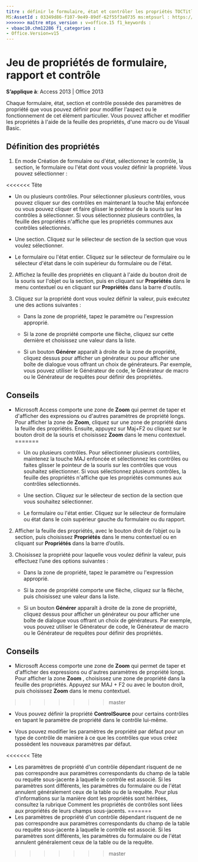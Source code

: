 ```yaml
---
titre : définir le formulaire, état et contrôler les propriétés TOCTitle : définir le formulaire, état et propriétés du contrôle <<<<<<< ms:assetid tête : 03349d86-f107-9e49-89df-62f55f3a0735 ms:mtpsurl : https://msdn.microsoft.com/library/Ff844789(v=office.15) ms:contentKeyID : ms.date 48542977 : 09/18 / 2015 === description : chaque formulaire, état, section et contrôle possèdent des paramètres de propriété que vous pouvez définir pour modifier l’apparence ou le comportement d’un élément particulier dans Access 2013.
MS:AssetId : 03349d86-f107-9e49-89df-62f55f3a0735 ms:mtpsurl : https://msdn.microsoft.com/library/Ff844789(v=office.15) ms:contentKeyID : ms.date 48542977 : 10/16/2018
>>>>>>> maître mtps_version : v=office.15 f1_keywords :
- vbaac10.chm12286 f1_categories :
- Office.Version=v15
---
```


# <a name="set-form-report-and-control-properties"></a>Jeu de propriétés de formulaire, rapport et contrôle

**S’applique à**: Access 2013 | Office 2013

Chaque formulaire, état, section et contrôle possède des paramètres de propriété que vous pouvez définir pour modifier l'aspect ou le fonctionnement de cet élément particulier. Vous pouvez afficher et modifier les propriétés à l'aide de la feuille des propriétés, d'une macro ou de Visual Basic.

## <a name="set-properties"></a>Définition des propriétés

1. En mode Création de formulaire ou d'état, sélectionnez le contrôle, la section, le formulaire ou l'état dont vous voulez définir la propriété. Vous pouvez sélectionner :
    
<<<<<<< Tête
   - Un ou plusieurs contrôles. Pour sélectionner plusieurs contrôles, vous pouvez cliquer sur des contrôles en maintenant la touche Maj enfoncée ou vous pouvez cliquer et faire glisser le pointeur de la souris sur les contrôles à sélectionner. Si vous sélectionnez plusieurs contrôles, la feuille des propriétés n'affiche que les propriétés communes aux contrôles sélectionnés.
    
   - Une section. Cliquez sur le sélecteur de section de la section que vous voulez sélectionner.
    
   - Le formulaire ou l'état entier. Cliquez sur le sélecteur de formulaire ou le sélecteur d'état dans le coin supérieur du formulaire ou de l'état.

2. Affichez la feuille des propriétés en cliquant à l'aide du bouton droit de la souris sur l'objet ou la section, puis en cliquant sur **Propriétés** dans le menu contextuel ou en cliquant sur **Propriétés** dans la barre d'outils.

3. Cliquez sur la propriété dont vous voulez définir la valeur, puis exécutez une des actions suivantes :
    
   - Dans la zone de propriété, tapez le paramètre ou l'expression approprié.
    
   - Si la zone de propriété comporte une flèche, cliquez sur cette dernière et choisissez une valeur dans la liste.
    
   - Si un bouton **Générer** apparaît à droite de la zone de propriété, cliquez dessus pour afficher un générateur ou pour afficher une boîte de dialogue vous offrant un choix de générateurs. Par exemple, vous pouvez utiliser le Générateur de code, le Générateur de macro ou le Générateur de requêtes pour définir des propriétés.

## <a name="tips"></a>Conseils

- Microsoft Access comporte une zone de **Zoom** qui permet de taper et d'afficher des expressions ou d'autres paramètres de propriété longs. Pour afficher la zone de **Zoom**, cliquez sur une zone de propriété dans la feuille des propriétés. Ensuite, appuyez sur Maj+F2 ou cliquez sur le bouton droit de la souris et choisissez **Zoom** dans le menu contextuel.
=======
   - Un ou plusieurs contrôles. Pour sélectionner plusieurs contrôles, maintenez la touche MAJ enfoncée et sélectionnez les contrôles ou faites glisser le pointeur de la souris sur les contrôles que vous souhaitez sélectionner. Si vous sélectionnez plusieurs contrôles, la feuille des propriétés n'affiche que les propriétés communes aux contrôles sélectionnés.
    
   - Une section. Cliquez sur le sélecteur de section de la section que vous souhaitez sélectionner.
    
   - Le formulaire ou l'état entier. Cliquez sur le sélecteur de formulaire ou état dans le coin supérieur gauche du formulaire ou du rapport.

2. Afficher la feuille des propriétés, avec le bouton droit de l’objet ou la section, puis choisissez **Propriétés** dans le menu contextuel ou en cliquant sur **Propriétés** dans la barre d’outils.

3. Choisissez la propriété pour laquelle vous voulez définir la valeur, puis effectuez l’une des options suivantes :
    
   - Dans la zone de propriété, tapez le paramètre ou l'expression approprié.
    
   - Si la zone de propriété comporte une flèche, cliquez sur la flèche, puis choisissez une valeur dans la liste.
    
   - Si un bouton **Générer** apparaît à droite de la zone de propriété, cliquez dessus pour afficher un générateur ou pour afficher une boîte de dialogue vous offrant un choix de générateurs. Par exemple, vous pouvez utiliser le Générateur de code, le Générateur de macro ou le Générateur de requêtes pour définir des propriétés.

## <a name="tips"></a>Conseils

- Microsoft Access comporte une zone de **Zoom** qui permet de taper et d'afficher des expressions ou d'autres paramètres de propriété longs. Pour afficher la zone **Zoom** , choisissez une zone de propriété dans la feuille des propriétés. Appuyez sur MAJ + F2 ou avec le bouton droit, puis choisissez **Zoom** dans le menu contextuel.
>>>>>>> master

- Vous pouvez définir la propriété **ControlSource** pour certains contrôles en tapant le paramètre de propriété dans le contrôle lui-même.

- Vous pouvez modifier les paramètres de propriété par défaut pour un type de contrôle de manière à ce que les contrôles que vous créez possèdent les nouveaux paramètres par défaut.

<<<<<<< Tête
- Les paramètres de propriété d'un contrôle dépendant risquent de ne pas correspondre aux paramètres correspondants du champ de la table ou requête sous-jacente à laquelle le contrôle est associé. Si les paramètres sont différents, les paramètres du formulaire ou de l'état annulent généralement ceux de la table ou de la requête. Pour plus d'informations sur la manière dont les propriétés sont héritées, consultez la rubrique Comment les propriétés de contrôles sont liées aux propriétés de leurs champs sous-jacents.
=======
- Les paramètres de propriété d'un contrôle dépendant risquent de ne pas correspondre aux paramètres correspondants du champ de la table ou requête sous-jacente à laquelle le contrôle est associé. Si les paramètres sont différents, les paramètres du formulaire ou de l'état annulent généralement ceux de la table ou de la requête.
>>>>>>> master

